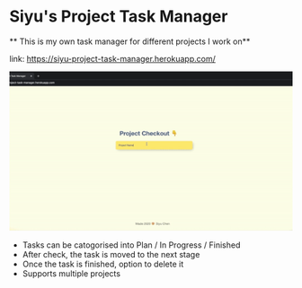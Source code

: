 # Siyu's Project Task Manager

** This is my own task manager for different projects I work on**

link: https://siyu-project-task-manager.herokuapp.com/

![](taskManagerDemo.gif)

- Tasks can be catogorised into Plan / In Progress / Finished
- After check, the task is moved to the next stage
- Once the task is finished, option to delete it
- Supports multiple projects

